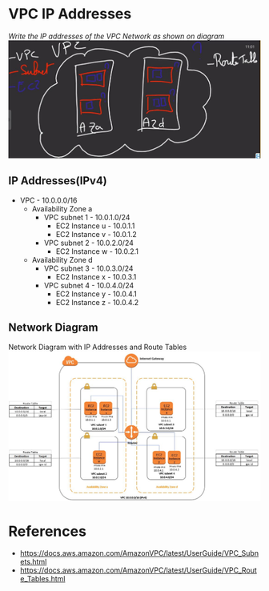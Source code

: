 # VPC IP Addresses
*Write the IP addresses of the VPC Network as shown on diagram*
![VPC Network](/VPC%20IP%20Addresses/VPC%20Network0.jpg)

## IP Addresses(IPv4)
  - VPC - 10.0.0.0/16
    - Availability Zone a
      - VPC subnet 1 - 10.0.1.0/24
        - EC2 Instance u - 10.0.1.1
        - EC2 Instance v - 10.0.1.2
      - VPC subnet 2 - 10.0.2.0/24
        - EC2 Instance w - 10.0.2.1
    - Availability Zone d
      - VPC subnet 3 - 10.0.3.0/24
        - EC2 Instance x - 10.0.3.1
      - VPC subnet 4 - 10.0.4.0/24
        - EC2 Instance y - 10.0.4.1
        - EC2 Instance z - 10.0.4.2
        
 ## Network Diagram
 Network Diagram with IP Addresses and Route Tables
 ![VPC Network Diagram](/VPC%20IP%20Addresses/VPC%20Network.jpg)
        
# References
- https://docs.aws.amazon.com/AmazonVPC/latest/UserGuide/VPC_Subnets.html
- https://docs.aws.amazon.com/AmazonVPC/latest/UserGuide/VPC_Route_Tables.html



